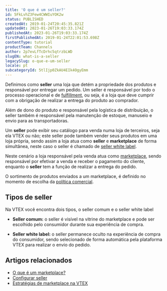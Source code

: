 ```yaml
---
title: 'O que é um seller?'
id: 5FkLvhZ3Few4CWWIuYOK2w
status: PUBLISHED
createdAt: 2019-01-24T20:45:35.821Z
updatedAt: 2023-01-26T19:03:33.174Z
publishedAt: 2023-01-26T19:03:33.174Z
firstPublishedAt: 2019-01-24T22:01:53.698Z
contentType: tutorial
productTeam: Channels
author: 2p7evLfTcDrhc5qtrzbLWD
slugEN: what-is-a-seller
legacySlug: o-que-e-um-seller
locale: pt
subcategoryId: 5tlIjp0ZkAU4EIk4OgyEmm
---
```


Definimos como __seller__ uma loja que detém a propriedade dos produtos e responsável por entregar um pedido. Um seller é responsável por todo o processo operacional e de [fulfillment](/pt/tutorial/logistica--53udnvI5eBy8DKo8FOjMoP), ou seja, é a loja que deve cumprir com a obrigação de realizar a entrega do produto ao comprador.

Além de dono do produto e responsável pela logística de distribuição, o seller também é responsável pela manutenção de estoque, manuseio e envio para as transportadoras.

Um __seller__ pode exibir seu catálogo para venda numa loja de terceiros, seja ela VTEX ou não; este seller pode também vender seus produtos em uma loja própria, sendo assim a loja atua como __seller__ e __marketplace__ de forma simultânea, neste caso o seller é chamado de [seller white label](/pt/tutorial/definicoes-de-conta-franquia-e-seller-white-label--5orlGHyDHGAYciQ64oEgKa).

Neste cenário a loja responsável pela venda atua como [marketplace](/pt/tutorial/o-que-e-um-marketplace), sendo responsável por efetivar a venda e receber o pagamento do cliente, enquanto o __seller__ tem a função de realizar a entrega do pedido.

O sortimento de produtos enviados a um marketplace, é definido no momento de escolha da [política comercial](/pt/tutorial/como-funciona-uma-politica-comercial--6Xef8PZiFm40kg2STrMkMV).

## Tipos de seller

Na VTEX você encontra dois tipos, o seller comum e o seller white label

- __Seller comum:__ o seller é visível na vitrine do marketplace e pode ser escolhido pelo consumidor durante sua experiência de compra.  

- __Seller white label:__ o seller permanece oculto na experiência de compra do consumidor, sendo selecionado de forma automática pela plataforma VTEX para realizar o envio do pedido.  

## Artigos relacionados

- [O que é um marketplace?](/pt/tutorial/what-is-a-marketplace)  
- [Configurar seller](/pt/tutorial/configurando-seller)  
- [Estratégias de marketplace na VTEX](/pt/tutorial/estrategias-de-marketplace-na-vtex--tutorials_402)  

